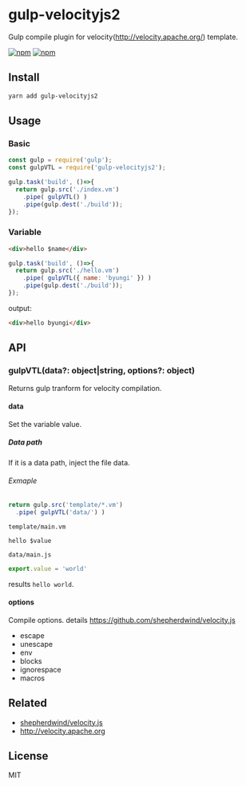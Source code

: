 # gulp-velocityjs2
Gulp compile plugin for velocity(http://velocity.apache.org/) template.

[![npm](https://img.shields.io/npm/v/gulp-velocityjs2.svg?style=flat-square)](https://www.npmjs.com/package/gulp-velocityjs2)
[![npm](https://img.shields.io/npm/dt/gulp-velocityjs2.svg?style=flat-square)](https://www.npmjs.com/package/gulp-velocityjs2)

## Install
```sh
yarn add gulp-velocityjs2
```

## Usage
### Basic
```js
const gulp = require('gulp');
const gulpVTL = require('gulp-velocityjs2');

gulp.task('build', ()=>{
  return gulp.src('./index.vm')
    .pipe( gulpVTL() )
    .pipe(gulp.dest('./build'));
});
```

### Variable
```html
<div>hello $name</div>
```
```js
gulp.task('build', ()=>{
  return gulp.src('./hello.vm')
    .pipe( gulpVTL({ name: 'byungi' }) )
    .pipe(gulp.dest('./build'));
});
```
output:
```html
<div>hello byungi</div>
```

## API
### gulpVTL(data?: object|string, options?: object)
Returns gulp tranform for velocity compilation.

#### data
Set the variable value.

##### Data path
If it is a data path, inject the file data.
###### Exmaple
```js
return gulp.src('template/*.vm')
  .pipe( gulpVTL('data/') )
```
`template/main.vm`
```
hello $value
```
`data/main.js`
```js
export.value = 'world'
```
results `hello world`.

#### options
Compile options. details https://github.com/shepherdwind/velocity.js
- escape 
- unescape
- env
- blocks
- ignorespace
- macros

## Related
- [shepherdwind/velocity.js](https://github.com/shepherdwind/velocity.js)
- http://velocity.apache.org

## License
MIT